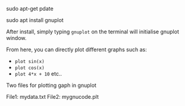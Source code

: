 sudo apt-get pdate

sudo apt install gnuplot

After install, simply typing `gnuplot` on the terminal will initialise gnuplot window.

From here, you can directly plot different graphs such as:

- `plot sin(x)`
- `plot cos(x)`
- `plot 4*x + 10` etc..


Two files for plotting gaph in gnuplot

File1: mydata.txt
File2: mygnucode.plt